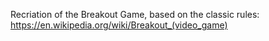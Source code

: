 Recriation of the Breakout Game, based on the classic rules: https://en.wikipedia.org/wiki/Breakout_(video_game)
